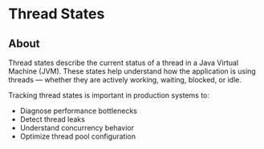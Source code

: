 # Thread States

## About

Thread states describe the current status of a thread in a Java Virtual Machine (JVM). These states help understand how the application is using threads — whether they are actively working, waiting, blocked, or idle.

Tracking thread states is important in production systems to:

* Diagnose performance bottlenecks
* Detect thread leaks
* Understand concurrency behavior
* Optimize thread pool configuration
